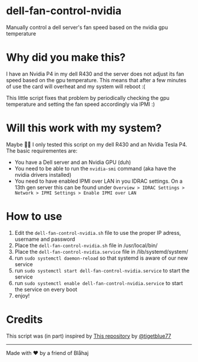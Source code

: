 # dell-fan-control-nvidia
Manually control a dell server's fan speed based on the nvidia gpu temperature

# Why did you make this?
I have an Nvidia P4 in my dell R430 and the server does not adjust its fan speed based on the gpu temperature. This means that after a few minutes of use the card will overheat and my system will reboot :(

This little script fixes that problem by periodically checking the gpu temperature and setting the fan speed accordingly via IPMI :)

# Will this work with my system?
Maybe 🤷‍♀️ I only tested this script on my dell R430 and an Nvidia Tesla P4.
The basic requirementes are: 
- You have a Dell server and an Nvidia GPU (duh)
- You need to be able to run the `nvidia-smi` command (aka have the nvidia drivers installed)
- You need to have enabled IPMI over LAN in you IDRAC settings. On a 13th gen server this can be found under `Overview > IDRAC Settings > Network > IPMI Settings > Enable IPMI over LAN`

# How to use
1. Edit the `dell-fan-control-nvidia.sh` file to use the proper IP adress, username and password
2. Place the `dell-fan-control-nvidia.sh` file in /usr/local/bin/
3. Place the `dell-fan-control-nvidia.service` file in /lib/systemd/system/
4. run `sudo systemctl daemon-reload` so that systemd is aware of our new service
5. run `sudo systemctl start dell-fan-control-nvidia.service` to start the service
6. run `sudo systemctl enable dell-fan-control-nvidia.service` to start the service on every boot
7. enjoy!

# Credits
This script was (in part) inspired by [This repository](https://github.com/tigerblue77/Dell_iDRAC_fan_controller_Docker/tree/master) by [@tigetblue77](https://github.com/tigerblue77)

---
Made with ❤️ by a friend of Blåhaj
